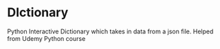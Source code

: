 # DIctionary
Python Interactive Dictionary which takes in data from a json file.
Helped from Udemy Python course
